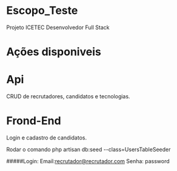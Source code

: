 # Escopo_Teste
 Projeto ICETEC Desenvolvedor Full Stack 
 
# Ações disponiveis
# Api
CRUD de recrutadores, candidatos e tecnologias.

# Frond-End
Login e cadastro de candidatos.

Rodar o comando php artisan db:seed --class=UsersTableSeeder

#####Login:
Email:recrutador@recrutador.com
Senha: password

